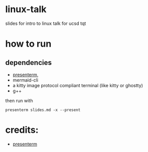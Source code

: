 # linux-talk
slides for intro to linux talk for ucsd tqt

# how to run

## dependencies
- [presenterm](https://github.com/mfontanini/presenterm), 
- mermaid-cli
- a kitty image protocol compliant terminal (like kitty or ghostty)
- g++

then run with 
```
presenterm slides.md -x --present
```

# credits:
- [presenterm](https://github.com/mfontanini/presenterm)